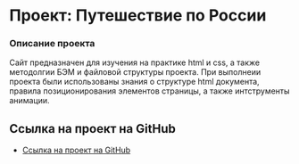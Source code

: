# Проект: Путешествие по России

### Описание проекта
Сайт предназначен для изучения на практике html и css, а также методолгии БЭМ и файловой структуры проекта.
При выполнеии проекта были использованы знания о структуре html документа, правила позиционирования элементов страницы, а также интструменты анимации.

## Ссылка на проект на GitHub

* [Ссылка на проект на GitHub](https://vatorinms.github.io/russian-travel/)